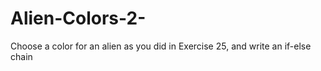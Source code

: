 # Alien-Colors-2-
Choose a color for an alien as you did in Exercise 25, and write an if-else chain
